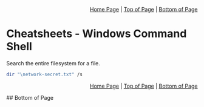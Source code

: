 <p align="right">
  <a href="/README.md">Home Page</a> |
  <a href="/CheatSheets/metawork-windows-command-shell.md">Top of Page</a> |
  <a href="/CheatSheets/metawork-windows-command-shell.md#bottom-of-page">Bottom of Page</a>
</p>

# Cheatsheets - Windows Command Shell
Search the entire filesystem for a file. 
```bash
dir "\network-secret.txt" /s
```

<p align="right">
  <a href="/README.md">Home Page</a> |
  <a href="/CheatSheets/metawork-windows-command-shell.md">Top of Page</a> |
  <a href="/CheatSheets/metawork-windows-command-shell.md#bottom-of-page">Bottom of Page</a>
</p>
## Bottom of Page
